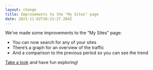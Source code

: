 ```yaml
---
layout: change
title: Improvements to the "My Sites" page
date: 2023-11-02T10:23:27.204Z
---
```

We’ve made some improvements to the “My Sites” page:

* You can now search for any of your sites
* There’s a graph for an overview of the traffic 
* And a comparison to the previous period so you can see the trend

[Take a look](https://plausible.io/sites) and have fun exploring!